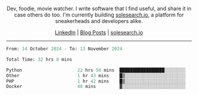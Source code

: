 <p align="center">Dev, foodie, movie watcher. I write software that I find useful, and share it in case others do too. I'm currently building <a href="https://solesearch.io">solesearch.io</a>, a platform for sneakerheads and developers alike.</p>
<p align="center">
  <a href="https://www.linkedin.com/in/peter-rauscher">LinkedIn</a>
  |
  <a href="https://dev.to/peterrauscher">Blog Posts</a>
  |
  <a href="https://solesearch.io">solesearch.io</a>
</p>
<hr/>
<!--START_SECTION:waka-->

```python
From: 14 October 2024 - To: 13 November 2024

Total Time: 32 hrs 8 mins

Python                     22 hrs 50 mins  █████████████████░░░░░░░░   67.44 %
Other                      1 hr 43 mins    █▒░░░░░░░░░░░░░░░░░░░░░░░   05.08 %
PHP                        1 hr 42 mins    █▒░░░░░░░░░░░░░░░░░░░░░░░   05.05 %
Docker                     48 mins         ▓░░░░░░░░░░░░░░░░░░░░░░░░   02.39 %
```

<!--END_SECTION:waka-->

